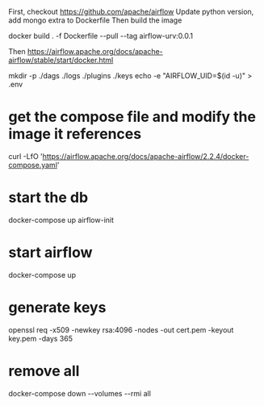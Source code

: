 First, checkout https://github.com/apache/airflow
Update python version, add mongo extra to Dockerfile
Then build the image

docker build . -f Dockerfile --pull --tag airflow-urv:0.0.1

Then https://airflow.apache.org/docs/apache-airflow/stable/start/docker.html

mkdir -p ./dags ./logs ./plugins ./keys
echo -e "AIRFLOW_UID=$(id -u)" > .env

# get the compose file and modify the image it references
curl -LfO 'https://airflow.apache.org/docs/apache-airflow/2.2.4/docker-compose.yaml'

# start the db
docker-compose up airflow-init

# start airflow
docker-compose up

# generate keys
openssl req -x509 -newkey rsa:4096 -nodes -out cert.pem -keyout key.pem -days 365

# remove all
docker-compose down --volumes --rmi all
